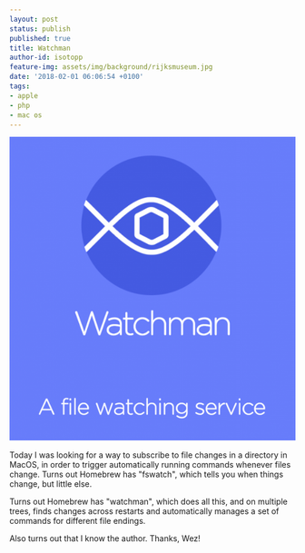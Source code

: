 ```yaml
---
layout: post
status: publish
published: true
title: Watchman
author-id: isotopp
feature-img: assets/img/background/rijksmuseum.jpg
date: '2018-02-01 06:06:54 +0100'
tags:
- apple
- php
- mac os
---
```

[![](/uploads/2018/01/watchman-603x640.png)](https://facebook.github.io/watchman/)

Today I was looking for a way to subscribe to file changes in a directory in
MacOS, in order to trigger automatically running commands whenever files
change. Turns out Homebrew has "fswatch", which tells you when things
change, but little else.

Turns out Homebrew has "watchman", which does all this, and on multiple
trees, finds changes across restarts and automatically manages a set of
commands for different file endings. 

Also turns out that I know the author. Thanks, Wez!
